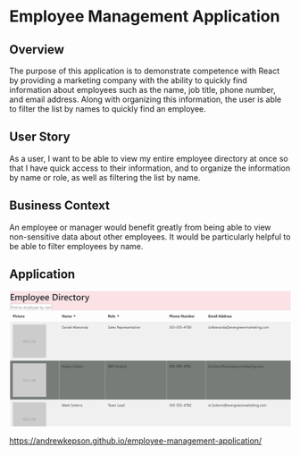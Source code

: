 # Employee Management Application

## Overview

The purpose of this application is to demonstrate competence with React by providing a marketing company with the ability to quickly find information about employees such as the name, job title, phone number, and email address. Along with organizing this information, the user is able to filter the list by names to quickly find an employee.

## User Story

As a user, I want to be able to view my entire employee directory at once so that I have quick access to their information, and to organize the information by name or role, as well as filtering the list by name.

## Business Context

An employee or manager would benefit greatly from being able to view non-sensitive data about other employees. It would be particularly helpful to be able to filter employees by name.

## Application

<img src="./public/screenshot.png">

https://andrewkepson.github.io/employee-management-application/


